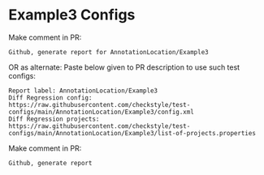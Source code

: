 # Example3 Configs
Make comment in PR:
```
Github, generate report for AnnotationLocation/Example3
```
OR as alternate:
Paste below given to PR description to use such test configs:
```
Report label: AnnotationLocation/Example3
Diff Regression config: https://raw.githubusercontent.com/checkstyle/test-configs/main/AnnotationLocation/Example3/config.xml
Diff Regression projects: https://raw.githubusercontent.com/checkstyle/test-configs/main/AnnotationLocation/Example3/list-of-projects.properties
```
Make comment in PR:
```
Github, generate report
```
